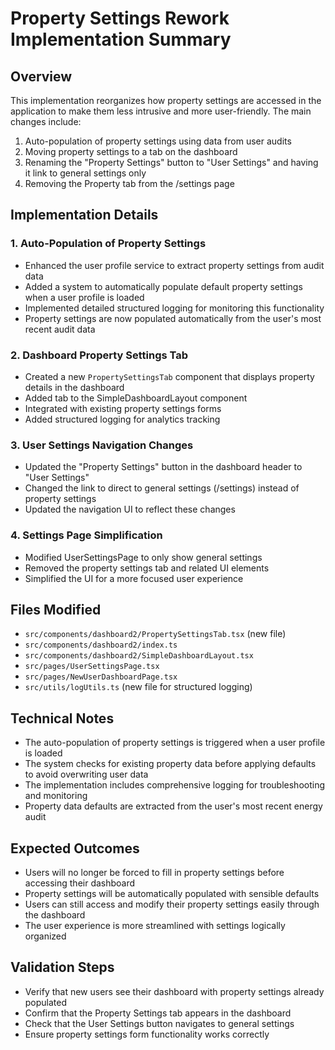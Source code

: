 # Property Settings Rework Implementation Summary

## Overview

This implementation reorganizes how property settings are accessed in the application to make them less intrusive and more user-friendly. The main changes include:

1. Auto-population of property settings using data from user audits
2. Moving property settings to a tab on the dashboard
3. Renaming the "Property Settings" button to "User Settings" and having it link to general settings only
4. Removing the Property tab from the /settings page

## Implementation Details

### 1. Auto-Population of Property Settings

- Enhanced the user profile service to extract property settings from audit data
- Added a system to automatically populate default property settings when a user profile is loaded
- Implemented detailed structured logging for monitoring this functionality
- Property settings are now populated automatically from the user's most recent audit data

### 2. Dashboard Property Settings Tab

- Created a new `PropertySettingsTab` component that displays property details in the dashboard
- Added tab to the SimpleDashboardLayout component
- Integrated with existing property settings forms
- Added structured logging for analytics tracking

### 3. User Settings Navigation Changes

- Updated the "Property Settings" button in the dashboard header to "User Settings"
- Changed the link to direct to general settings (/settings) instead of property settings
- Updated the navigation UI to reflect these changes

### 4. Settings Page Simplification

- Modified UserSettingsPage to only show general settings
- Removed the property settings tab and related UI elements
- Simplified the UI for a more focused user experience

## Files Modified

- `src/components/dashboard2/PropertySettingsTab.tsx` (new file)
- `src/components/dashboard2/index.ts`
- `src/components/dashboard2/SimpleDashboardLayout.tsx`
- `src/pages/UserSettingsPage.tsx`
- `src/pages/NewUserDashboardPage.tsx`
- `src/utils/logUtils.ts` (new file for structured logging)

## Technical Notes

- The auto-population of property settings is triggered when a user profile is loaded
- The system checks for existing property data before applying defaults to avoid overwriting user data
- The implementation includes comprehensive logging for troubleshooting and monitoring
- Property data defaults are extracted from the user's most recent energy audit

## Expected Outcomes

- Users will no longer be forced to fill in property settings before accessing their dashboard
- Property settings will be automatically populated with sensible defaults
- Users can still access and modify their property settings easily through the dashboard
- The user experience is more streamlined with settings logically organized

## Validation Steps

- Verify that new users see their dashboard with property settings already populated
- Confirm that the Property Settings tab appears in the dashboard
- Check that the User Settings button navigates to general settings
- Ensure property settings form functionality works correctly
